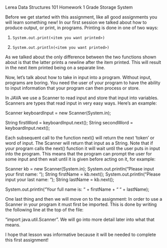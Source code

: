 Lerea Data Structures 101
Homework 1
Grade Storage System

Before we get started with this assignment, like all good assignments you will learn something new! In our first session we talked about how to produce output, or print, in programs. Printing is done in one of two ways:

1. `System.out.print(<item you want printed>)`

2. `System.out.println(<item you want printed>)`

As we talked about the only difference between the two functions shown about is that the latter prints a newline after the item printed. This will result in the next item printed being on a separate line.

Now, let’s talk about how to take in input into a program. Without input, programs are boring. You need the user of your program to have the ability to input information that your program can then process or store.

In JAVA we use a Scanner to read input and store that input into variables. Scanners are types that read input in very easy ways. Here’s an example:

Scanner keyboardInput = new Scanner(System.in);

String firstWord = keyboardInput.next();
String secondWord = keyboardInput.next();

Each subsequent call to the function next() will return the next ‘token’ or word of input. The Scanner will return that input as a String. Note that if your program calls the next() function it will wait until the user puts in input into the program. This means that the program can prompt the user for some input and then wait until it is given before acting on it, for example:


Scanner kb = new Scanner(System.in);
System.out.println(“Please input your first name: “);
String firstName = kb.next();
System.out.println(“Please input your last name: “);
String lastName = kb.next();

System.out.println(“Your full name is: “ + firstName + “ “ + lastName);

One last thing and then we will move on to the assignment: In order to use a Scanner in your program it must first be imported. This is done by writing the following line at the top of the file:

“import java.util.Scanner”. We will go into more detail later into what that means.



I hope that lesson was informative because it will be needed to complete this first assignment! 


